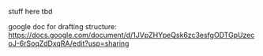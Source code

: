 stuff here tbd





google doc for drafting structure: https://docs.google.com/document/d/1JVpZHYpeQsk6zc3esfgODTGpUzecoJ-6rSoqZdDxqRA/edit?usp=sharing
